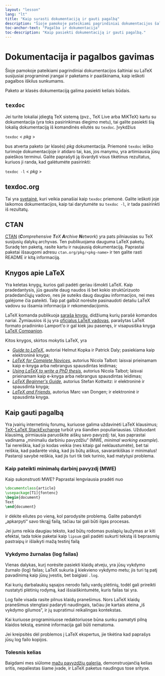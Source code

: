 ```yaml
---
layout: "lesson"
lang: "lt"
title: "Kaip surasti dokumentaciją ir gauti pagalbą"
description: "Šioje pamokoje pateikiami pagrindiniai dokumentacijos šaltiniai su LaTeX susijusiai programinei įrangai ir paketams ir paaiškinama, kaip ieškoti pagalbos iškilus sunkumams."
toc-anchor-text: "Pagalba ir dokumentacija"
toc-description: "Kaip pasiekti dokumentaciją ir gauti pagalbą."
---
```


# Dokumentacija ir pagalbos gavimas

<span
  class="summary">Šioje pamokoje pateikiami pagrindiniai dokumentacijos šaltiniai su LaTeX susijusiai programinei įrangai ir paketams ir paaiškinama, kaip ieškoti pagalbos iškilus sunkumams.</span>

Paketo ar klasės dokumentaciją galima pasiekti keliais būdais.


## `texdoc`

Jei turite lokaliai įdiegtą TeX sistemą (pvz., TeX Live arba MiKTeX) kartu su
dokumentacija (yra toks pasirinkimas diegimo metu), tai galite pasiekti šią
lokalią dokumentaciją iš komandinės eilutės su `texdoc`. Įvykdžius

`texdoc` < _pkg_ >

bus atverta paketo (ar klasės) _pkg_ dokumentacija.  Priemonė `texdoc` ieško
turimoje dokumentacijoje ir atidaro tai, kas, jos manymu, yra artimiausia
jūsų paieškos terminui.  Galite paprašyti ją išvardyti visus tikėtinus
rezultatus, kuriuos ji randa, kad galėtumėte pasirinkti:

`texdoc -l` < _pkg_ >


## texdoc.org

Tai yra [svetainė](https://texdoc.org/), kuri veikia panašiai kaip `texdoc`
priemonė.  Galite ieškoti joje laikomos dokumentacijos, kaip tai darytumėte
su `texdoc -l`, ir tada pasirinkti iš rezultatų.


## CTAN

[CTAN](https://www.ctan.org) (_**C**omprehensive **T**eX **A**rchive
**N**etwork_) yra pats pilniausias su TeX susijusių dalykų archyvas. Ten
publikuojama dauguma LaTeX paketų.  Suradę ten paketą, rasite kartu ir
naujausią dokumentaciją.  Paprastai paketai išsaugomi adresu
`ctan.org/pkg/<pkg-name>` ir ten galite rasti README ir kitą informaciją.


## Knygos apie LaTeX

Yra keletas knygų, kurios gali padėti geriau išmokti LaTeX.  Kaip
pradedantysis, jūs gausite daug naudos iš bet kokio struktūrizuoto
pradedančiųjų vadovo, nes jie suteiks daug daugiau informacijos, nei mes
galėjome čia pateikti.  Taip pat galbūt norėsite pasinaudoti detaliu LaTeX
vadovu su išsamia informacija ir rekomendacijomis.

LaTeX komanda publikuoja [sąrašą
knygų](https://www.latex-project.org/help/books/), didžiumą kurių parašė
komandos nariai.  Žymiausios iš jų yra [oficialus LaTeX
vadovas](https://www.informit.com/store/latex-a-document-preparation-system-9780201529838),
parašytas LaTeX formato pradininko Lamport'o ir gal kiek jau pasenęs, ir
visapusiška knyga [LaTeX Companion](https://www.informit.com/store/latex-companion-9780201362992).

Kitos knygos, skirtos mokytis LaTeX, yra

- [_Guide to LaTeX_](https://www.informit.com/store/guide-to-latex-9780132651714),
  autoriai Helmut Kopka ir Patrick Daly; pasiekiama kaip elektroninė knyga;
- [_LaTeX for Complete Novices_](https://www.dickimaw-books.com/latex/novices/),
  autorius Nicola Talbot: laisvai prieinamam kaip e-knyga arba nebrangus
  spausdintas leidimas;
- [_Using LaTeX to write a PhD thesis_](https://www.dickimaw-books.com/latex/thesis/),
  autorius Nicola Talbot; laisvai prieinamam kaip e-knyga arba nebrangus
  spausdintas leidimas;
- [_LaTeX Beginner's Guide_](https://www.packtpub.com/gb/hardware-and-creative/latex-beginners-guide),
  autorius Stefan Kottwitz: ir elektroninė ir spausdinta knyga;
- [_LaTeX and Friends_](https://www.springer.com/gp/book/9783642238154),
  autorius Marc van Dongen; ir elektroninė ir spausdinta knyga.


## Kaip gauti pagalbą

Yra įvairių internetinių forumų, kuriuose galima uždavinėti LaTeX klausimus;
[TeX&ndash;LaTeX StackExchange](https://tex.stackexchange.com) turbūt yra
šiandien populiariausias.  Užduodant klausimą, pirmiausia paruoškite aiškų
savo pavyzdį: tai, kas paprastai vadinama „minimaliu darbiniu pavyzdžiu“
(MWE, _minimal working example_).  Tai nereiškia, kad jo kodas veikia (nes
kitaip gal neklaustumėte), bet tai reiškia, kad padarėte viską, kad jis būtų
aiškus, savarankiškas ir minimalus!  Pastaroji savybė reiškia, kad jis turi
tik tiek turinio, kad matytųsi problema.

### Kaip pateikti minimalų darbinį pavyzdį (MWE)

Kaip sukonstruoti MWE? Paprastai lengviausia pradėti nuo

```latex
\documentclass{article}
\usepackage[T1]{fontenc}
\begin{document}
Text
\end{document}
```

ir dėkite eilutes po vieną, kol parodysite problemą.  Galite pabandyti
„apkarpyti“ savo tikrąjį failą, tačiau tai gali būti ilgas procesas.

<p class="hint">Jei jums reikia daugiau teksto, kad būtų rodomas puslapių laužymas ar kiti efektai, tada tokie paketai kaip <code>lipsum</code> gali padėti sukurti tekstą iš beprasmių pastraipų ir išlaikyti mažą testinį failą</p>


### Vykdymo žurnalas (log failas)

Vienas dalykas, kurį norėsite pasiekti klaidų atveju, yra jūsų vykdymo
žurnalo (log) failas; LaTeX sukuria jį kiekvieno vykdymo metu; jis turi tą
patį pavadinimą kaip jūsų įvestis, bet baigiasi `.log`.

<p class="hint">Kai kurių darbalaukių sąsajos nerodo failų vardų plėtinių, todėl gali prireikti nustatyti plėtinių rodymą, kad išsiaiškintumėte, kuris failas tai yra.</p>

Log faile visada rasite pilnus klaidų pranešimus.  Nors LaTeX klaidų
pranešimus stengtasi padaryti naudingais, tačiau jie kartais ateina „iš
vykdymo gilumos“, ir jų supratimui reikalingas kontekstas.

<p class="hint">Kai kuriuose programiniuose redaktoriuose būna sunku pamatyti pilną klaidos tekstą, esminė informacija gali būti nematoma.</p>

Jei kreipsitės dėl problemos į LaTeX ekspertus, jie tikėtina kad paprašys
jūsų log failo kopijos.

### Tolesnis kelias

Baigdami mes siūlome [mažų pavyzdžių galeriją](./extra-01), demonstruojančią
kelias sritis, nepaliestas šiame įvade, ir LaTeX paketus naudingus tose srityse.
